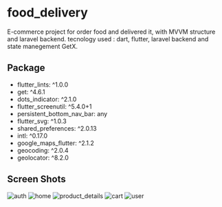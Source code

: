# food_delivery

E-commerce project for order food and delivered it, with MVVM structure and laravel backend.
tecnology used : dart, flutter, laravel backend and state manegement GetX.

## Package

 - flutter_lints: ^1.0.0
 - get: ^4.6.1
 - dots_indicator: ^2.1.0
 - flutter_screenutil: ^5.4.0+1
 - persistent_bottom_nav_bar: any
 - flutter_svg: ^1.0.3
 - shared_preferences: ^2.0.13
 - intl: ^0.17.0
 - google_maps_flutter: ^2.1.2
 - geocoding: ^2.0.4
 - geolocator: ^8.2.0


## Screen Shots

![auth](https://user-images.githubusercontent.com/97626133/172148907-77fe237d-bdf7-4f1b-b79e-178a15348721.jpg)
![home](https://user-images.githubusercontent.com/97626133/172148918-9a224aff-4a7f-46d4-9bf1-6b058c3daae6.jpg)
![product_details](https://user-images.githubusercontent.com/97626133/172148923-f459a305-825c-415f-945c-dee26ebf5533.jpg)
![cart](https://user-images.githubusercontent.com/97626133/172148935-371659d1-7bda-421c-a620-08adebcf57d4.jpg)
![user](https://user-images.githubusercontent.com/97626133/172148945-5015b88a-2c11-40ac-81d2-bd1302a252a2.jpg)
